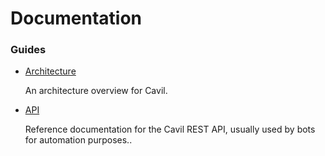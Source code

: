 # Documentation

### Guides

* [Architecture](Architecture.md)

  An architecture overview for Cavil.


* [API](API.md)

  Reference documentation for the Cavil REST API, usually used by bots for automation purposes..
